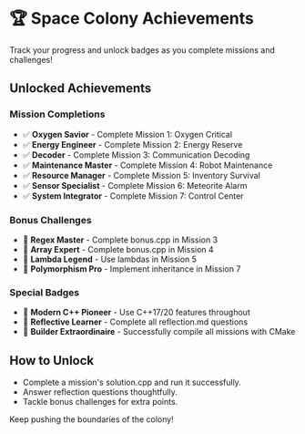 # 🏆 Space Colony Achievements

Track your progress and unlock badges as you complete missions and challenges!

## Unlocked Achievements

### Mission Completions
- ✅ **Oxygen Savior** - Complete Mission 1: Oxygen Critical
- ✅ **Energy Engineer** - Complete Mission 2: Energy Reserve
- ✅ **Decoder** - Complete Mission 3: Communication Decoding
- ✅ **Maintenance Master** - Complete Mission 4: Robot Maintenance
- ✅ **Resource Manager** - Complete Mission 5: Inventory Survival
- ✅ **Sensor Specialist** - Complete Mission 6: Meteorite Alarm
- ✅ **System Integrator** - Complete Mission 7: Control Center

### Bonus Challenges
- 🔄 **Regex Master** - Complete bonus.cpp in Mission 3
- 🔄 **Array Expert** - Complete bonus.cpp in Mission 4
- 🔄 **Lambda Legend** - Use lambdas in Mission 5
- 🔄 **Polymorphism Pro** - Implement inheritance in Mission 7

### Special Badges
- 🔄 **Modern C++ Pioneer** - Use C++17/20 features throughout
- 🔄 **Reflective Learner** - Complete all reflection.md questions
- 🔄 **Builder Extraordinaire** - Successfully compile all missions with CMake

## How to Unlock
- Complete a mission's solution.cpp and run it successfully.
- Answer reflection questions thoughtfully.
- Tackle bonus challenges for extra points.

Keep pushing the boundaries of the colony!
